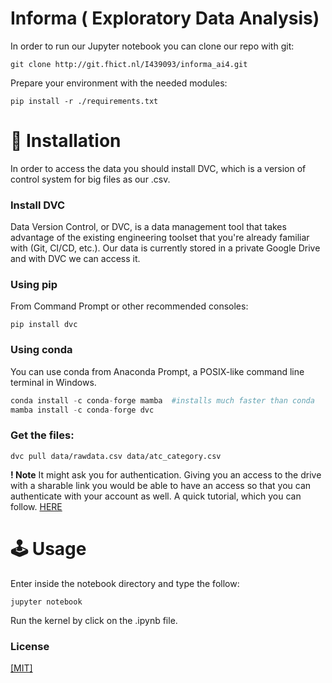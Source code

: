 # Informa ( Exploratory Data Analysis)

In order to run our Jupyter notebook you can clone our repo with git:

`git clone http://git.fhict.nl/I439093/informa_ai4.git`

Prepare your environment with the needed modules:

`pip install -r ./requirements.txt`


# 💾 Installation
In order to access the data you should install DVC, which is a version of control system for big files as our .csv.

###  Install DVC 
Data Version Control, or DVC, is a data management tool that takes advantage of the existing engineering toolset that you're already familiar with (Git, CI/CD, etc.). Our data is currently stored in a private Google Drive and with DVC we can access it. 

### Using pip

From Command Prompt or other recommended consoles:

`pip install dvc`

### Using conda

You can use conda from Anaconda Prompt, a POSIX-like command line terminal in Windows.

```python
conda install -c conda-forge mamba  #installs much faster than conda
mamba install -c conda-forge dvc
```

### Get the files:

```
dvc pull data/rawdata.csv data/atc_category.csv
```
**! Note** It might ask you for authentication. Giving you an access to the drive with a sharable link you would be able to have an access so that you can authenticate with your account as well. A quick tutorial, which you can follow. [HERE](https://www.youtube.com/watch?v=kZKAuShWF0s&ab_channel=DVCorg)


# 🕹 Usage 

Enter inside the notebook directory and type the follow:

`jupyter notebook`

Run the kernel by click on the .ipynb file.

### License  
[ [MIT] ](https://git.fhict.nl/I439093/informa_ai4/-/blob/master/LICENSE)

